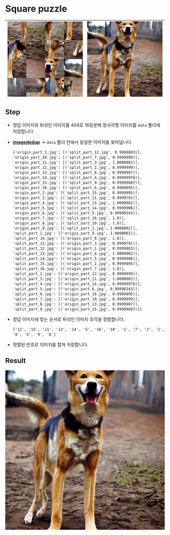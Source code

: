 # Square puzzle

![](split.jpg) | ![](origin.jpg) |
---| ---| 

## Step

- 정답 이미지와 뒤섞인 이미지를 4X4로 16등분해 정사각형 이미지를 ```data``` 폴더에 저장합니다.
- **[imagededup](https://github.com/idealo/imagededup)** &rarr; ```data``` 폴더 안에서 동일한 이미지를 찾아냅니다.
    ```
    {'origin_part_1.jpg': [('split_part_12.jpg', 0.9999883)], 'origin_part_10.jpg': [('split_part_7.jpg', 0.9999999)], 'origin_part_11.jpg': [('split_part_3.jpg', 1.0000002)], 'origin_part_12.jpg': [('split_part_2.jpg', 0.9999999)], 'origin_part_13.jpg': [('split_part_8.jpg', 0.9999987)], 'origin_part_14.jpg': [('split_part_4.jpg', 0.99999976)], 'origin_part_15.jpg': [('split_part_9.jpg', 0.99999607)], 'origin_part_16.jpg': [('split_part_6.jpg', 0.9999895)], 'origin_part_2.jpg': [('split_part_15.jpg', 0.9999995)], 'origin_part_3.jpg': [('split_part_11.jpg', 0.9999791)], 'origin_part_4.jpg': [('split_part_13.jpg', 1.0000002)], 'origin_part_5.jpg': [('split_part_14.jpg', 0.9999906)], 'origin_part_6.jpg': [('split_part_5.jpg', 0.99998343)], 'origin_part_7.jpg': [('split_part_16.jpg', 1.0)], 'origin_part_8.jpg': [('split_part_10.jpg', 1.0)], 'origin_part_9.jpg': [('split_part_1.jpg', 1.0000002)], 'split_part_1.jpg': [('origin_part_9.jpg', 1.0000002)], 'split_part_10.jpg': [('origin_part_8.jpg', 1.0)], 'split_part_11.jpg': [('origin_part_3.jpg', 0.9999791)], 'split_part_12.jpg': [('origin_part_1.jpg', 0.9999883)], 'split_part_13.jpg': [('origin_part_4.jpg', 1.0000002)], 'split_part_14.jpg': [('origin_part_5.jpg', 0.9999906)], 'split_part_15.jpg': [('origin_part_2.jpg', 0.9999995)], 'split_part_16.jpg': [('origin_part_7.jpg', 1.0)], 'split_part_2.jpg': [('origin_part_12.jpg', 0.9999999)], 'split_part_3.jpg': [('origin_part_11.jpg', 1.0000002)], 'split_part_4.jpg': [('origin_part_14.jpg', 0.99999976)], 'split_part_5.jpg': [('origin_part_6.jpg', 0.99998343)], 'split_part_6.jpg': [('origin_part_16.jpg', 0.9999895)], 'split_part_7.jpg': [('origin_part_10.jpg', 0.9999999)], 'split_part_8.jpg': [('origin_part_13.jpg', 0.9999987)], 'split_part_9.jpg': [('origin_part_15.jpg', 0.99999607)]}
    ```

- 정답 이미지에 맞는 순서로 뒤섞인 이미지 조각을 정렬합니다.
    ```
    ['12', '15', '11', '13', '14', '5', '16', '10', '1', '7', '3', '2', '8', '4', '9', '6']
    ```

- 정렬된 번호로 이미지를 합쳐 저장합니다.

## Result

![](result_image.jpg)
